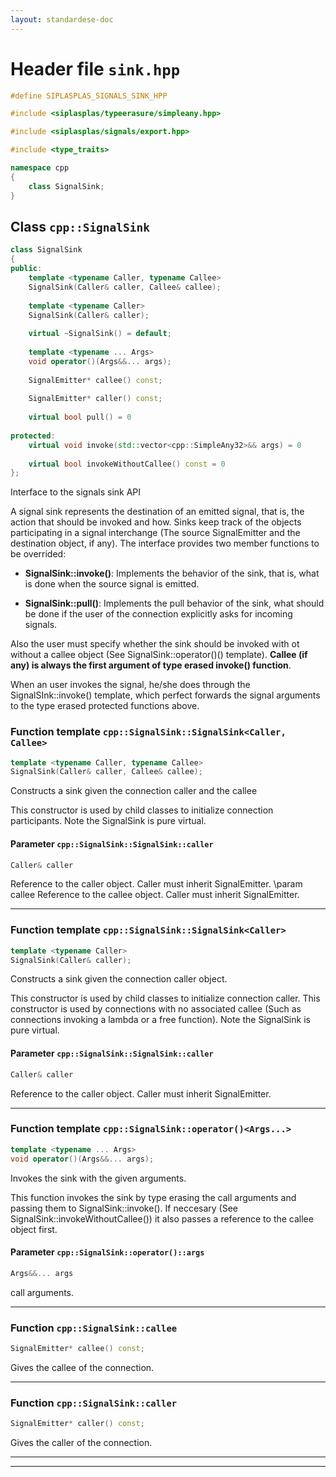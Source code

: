 ```yaml
---
layout: standardese-doc
---
```


# Header file `sink.hpp`

``` cpp
#define SIPLASPLAS_SIGNALS_SINK_HPP 

#include <siplasplas/typeerasure/simpleany.hpp>

#include <siplasplas/signals/export.hpp>

#include <type_traits>

namespace cpp
{
    class SignalSink;
}
```

## Class `cpp::SignalSink`<a id="cpp::SignalSink"></a>

``` cpp
class SignalSink
{
public:
    template <typename Caller, typename Callee>
    SignalSink(Caller& caller, Callee& callee);
    
    template <typename Caller>
    SignalSink(Caller& caller);
    
    virtual ~SignalSink() = default;
    
    template <typename ... Args>
    void operator()(Args&&... args);
    
    SignalEmitter* callee() const;
    
    SignalEmitter* caller() const;
    
    virtual bool pull() = 0
    
protected:
    virtual void invoke(std::vector<cpp::SimpleAny32>&& args) = 0
    
    virtual bool invokeWithoutCallee() const = 0
};
```

Interface to the signals sink API

A signal sink represents the destination of an emitted signal, that is, the action that should be invoked and how. Sinks keep track of the objects participating in a signal interchange (The source SignalEmitter and the destination object, if any). The interface provides two member functions to be overrided:

  - **SignalSink::invoke()**: Implements the behavior of the sink, that is, what is done when the source signal is emitted.

  - **SignalSink::pull()**: Implements the pull behavior of the sink, what should be done if the user of the connection explicitly asks for incoming signals.

Also the user must specify whether the sink should be invoked with ot without a callee object (See SignalSink::operator()() template). **Callee (if any) is always the first argument of type erased invoke() function**.

When an user invokes the signal, he/she does through the SignalSInk::invoke() template, which perfect forwards the signal arguments to the type erased protected functions above.

### Function template `cpp::SignalSink::SignalSink<Caller, Callee>`<a id="cpp::SignalSink::SignalSink<Caller, Callee>"></a>

``` cpp
template <typename Caller, typename Callee>
SignalSink(Caller& caller, Callee& callee);
```

Constructs a sink given the connection caller and the callee

This constructor is used by child classes to initialize connection participants. Note the SignalSink is pure virtual.

#### Parameter `cpp::SignalSink::SignalSink::caller`<a id="cpp::SignalSink::SignalSink::caller"></a>

``` cpp
Caller& caller
```

Reference to the caller object. Caller must inherit SignalEmitter. \\param callee Reference to the callee object. Caller must inherit SignalEmitter.

-----

### Function template `cpp::SignalSink::SignalSink<Caller>`<a id="cpp::SignalSink::SignalSink<Caller>"></a>

``` cpp
template <typename Caller>
SignalSink(Caller& caller);
```

Constructs a sink given the connection caller object.

This constructor is used by child classes to initialize connection caller. This constructor is used by connections with no associated callee (Such as connections invoking a lambda or a free function). Note the SignalSink is pure virtual.

#### Parameter `cpp::SignalSink::SignalSink::caller`<a id="cpp::SignalSink::SignalSink::caller"></a>

``` cpp
Caller& caller
```

Reference to the caller object. Caller must inherit SignalEmitter.

-----

### Function template `cpp::SignalSink::operator()<Args...>`<a id="cpp::SignalSink::operator()<Args...>"></a>

``` cpp
template <typename ... Args>
void operator()(Args&&... args);
```

Invokes the sink with the given arguments.

This function invokes the sink by type erasing the call arguments and passing them to SignalSink::invoke(). If neccesary (See SignalSink::invokeWithoutCallee()) it also passes a reference to the callee object first.

#### Parameter `cpp::SignalSink::operator()::args`<a id="cpp::SignalSink::operator()::args"></a>

``` cpp
Args&&... args
```

call arguments.

-----

### Function `cpp::SignalSink::callee`<a id="cpp::SignalSink::callee"></a>

``` cpp
SignalEmitter* callee() const;
```

Gives the callee of the connection.

-----

### Function `cpp::SignalSink::caller`<a id="cpp::SignalSink::caller"></a>

``` cpp
SignalEmitter* caller() const;
```

Gives the caller of the connection.

-----

-----
